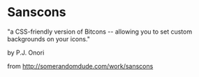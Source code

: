 Sanscons
========

"a CSS-friendly version of Bitcons -- allowing you to set custom backgrounds on your icons."

by P.J. Onori

from http://somerandomdude.com/work/sanscons
